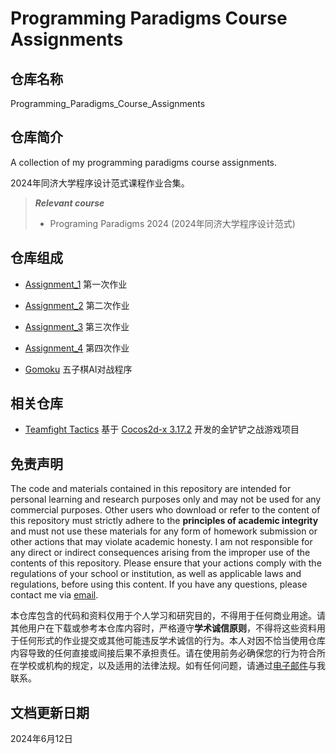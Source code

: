 # Programming Paradigms Course Assignments

## 仓库名称

Programming_Paradigms_Course_Assignments

## 仓库简介

A collection of my programming paradigms course assignments.

2024年同济大学程序设计范式课程作业合集。

> ***Relevant course***
> * Programing Paradigms 2024 (2024年同济大学程序设计范式)

## 仓库组成

* [Assignment_1](Assignment_1)
第一次作业

* [Assignment_2](Assignment_2)
第二次作业

* [Assignment_3](Assignment_3)
第三次作业

* [Assignment_4](Assignment_4)
第四次作业

* [Gomoku](gomoku.cpp)
五子棋AI对战程序

## 相关仓库

* [Teamfight Tactics](https://github.com/MinmusLin/Teamfight_Tactics)
基于 [Cocos2d-x 3.17.2](https://docs.cocos.com/cocos2d-x/manual) 开发的金铲铲之战游戏项目

## 免责声明

The code and materials contained in this repository are intended for personal learning and research purposes only and may not be used for any commercial purposes. Other users who download or refer to the content of this repository must strictly adhere to the **principles of academic integrity** and must not use these materials for any form of homework submission or other actions that may violate academic honesty. I am not responsible for any direct or indirect consequences arising from the improper use of the contents of this repository. Please ensure that your actions comply with the regulations of your school or institution, as well as applicable laws and regulations, before using this content. If you have any questions, please contact me via [email](mailto:minmuslin@outlook.com).

本仓库包含的代码和资料仅用于个人学习和研究目的，不得用于任何商业用途。请其他用户在下载或参考本仓库内容时，严格遵守**学术诚信原则**，不得将这些资料用于任何形式的作业提交或其他可能违反学术诚信的行为。本人对因不恰当使用仓库内容导致的任何直接或间接后果不承担责任。请在使用前务必确保您的行为符合所在学校或机构的规定，以及适用的法律法规。如有任何问题，请通过[电子邮件](mailto:minmuslin@outlook.com)与我联系。

## 文档更新日期

2024年6月12日
